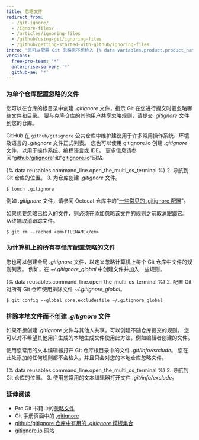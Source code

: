 ```yaml
---
title: 忽略文件
redirect_from:
  - /git-ignore/
  - /ignore-files/
  - /articles/ignoring-files
  - /github/using-git/ignoring-files
  - /github/getting-started-with-github/ignoring-files
intro: '您可以配置 Git 忽略您不想检入 {% data variables.product.product_name %} 的文件。'
versions:
  free-pro-team: '*'
  enterprise-server: '*'
  github-ae: '*'
---
```


### 为单个仓库配置忽略的文件

您可以在仓库的根目录中创建 *.gitignore* 文件，指示 Git 在您进行提交时要忽略哪些文件和目录。 要与克隆仓库的其他用户共享忽略规则，请提交 *.gitignore* 文件到您的仓库。

GitHub 在 `github/gitignore` 公共仓库中维护建议用于许多常用操作系统、环境及语言的 *.gitignore* 文件正式列表。 您也可以使用 gitignore.io 创建 *.gitignore* 文件，以用于操作系统、编程语言或 IDE。 更多信息请参阅“[github/gitignore](https://github.com/github/gitignore)”和“[gitignore.io](https://www.gitignore.io/)”网站。

{% data reusables.command_line.open_the_multi_os_terminal %}
2. 导航到 Git 仓库的位置。
3. 为仓库创建 *.gitignore* 文件。
   ```shell
   $ touch .gitignore
  ```

例如 *.gitignore* 文件，请参阅 Octocat 仓库中的“[一些常见的 .gitignore 配置](https://gist.github.com/octocat/9257657)”。

如果想要忽略已检入的文件，则必须在添加忽略该文件的规则之前取消跟踪它。 从终端取消跟踪文件。

```shell
$ git rm --cached <em>FILENAME</em>
```

### 为计算机上的所有存储库配置忽略的文件

您也可以创建全局 *.gitignore* 文件，以定义忽略计算机上每个 Git 仓库中文件的规则列表。 例如，在 *~/.gitignore_global* 中创建文件并加入一些规则。

{% data reusables.command_line.open_the_multi_os_terminal %}
2. 配置 Git 对所有 Git 仓库使用排除文件 *~/.gitignore_global*。
  ```shell
  $ git config --global core.excludesfile ~/.gitignore_global
  ```

### 排除本地文件而不创建 *.gitignore* 文件

如果不想创建 *.gitignore* 文件与其他人共享，可以创建不随仓库提交的规则。 您可以对不希望其他用户生成的本地生成文件使用此方法，例如编辑者创建的文件。

使用您常用的文本编辑器打开 Git 仓库根目录中的文件 *.git/info/exclude*。 您在此处添加的任何规则都不会检入，并且只会对您的本地仓库忽略文件。

{% data reusables.command_line.open_the_multi_os_terminal %}
2. 导航到 Git 仓库的位置。
3. 使用您常用的文本编辑器打开文件 *.git/info/exclude*。

### 延伸阅读

* Pro Git 书籍中的[忽略文件](https://git-scm.com/book/en/v2/Git-Basics-Recording-Changes-to-the-Repository#_ignoring)
* Git 手册页面中的 [.gitignore](https://git-scm.com/docs/gitignore)
* [github/gitignore 仓库中有用的 *.gitignore* 模板集合](https://github.com/github/gitignore)
* [gitignore.io](https://www.gitignore.io/) 网站
